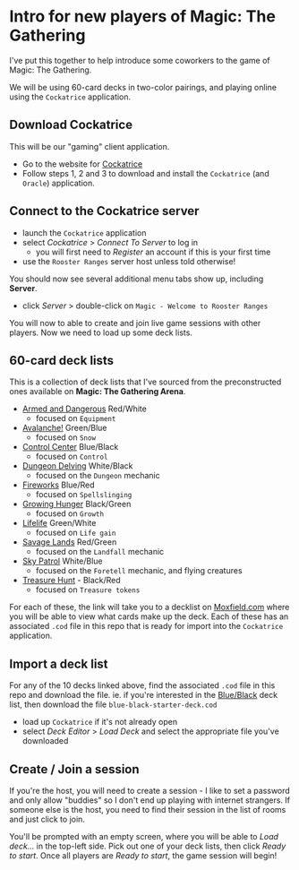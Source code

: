 # Intro for new players of Magic: The Gathering

I've put this together to help introduce some coworkers to the game of Magic: The Gathering.

We will be using 60-card decks in two-color pairings, and playing online using the `Cockatrice` application.

## Download Cockatrice

This will be our "gaming" client application.

- Go to the website for [Cockatrice](https://cockatrice.github.io/)
- Follow steps 1, 2 and 3 to download and install the `Cockatrice` (and `Oracle`) application.

## Connect to the Cockatrice server
- launch the `Cockatrice` application
- select *Cockatrice* > *Connect To Server* to log in
  - you will first need to *Register* an account if this is your first time
- use the `Rooster Ranges` server host unless told otherwise!

You should now see several additional menu tabs show up, including **Server**.
- click *Server* > double-click on `Magic - Welcome to Rooster Ranges`

You will now to able to create and join live game sessions with other players.
Now we need to load up some deck lists.

## 60-card deck lists

This is a collection of deck lists that I've sourced from the preconstructed ones available on **Magic: The Gathering Arena**.

- [Armed and Dangerous](https://www.moxfield.com/decks/sJaryBHz6kWkFVlvC3jmuA) Red/White
  - focused on `Equipment`
- [Avalanche!](https://www.moxfield.com/decks/JpHuMD0ovUymGfyIgPT1aA) Green/Blue
  - focused on `Snow`
- [Control Center](https://www.moxfield.com/decks/IgQ4WrG5P0KddVdiEmbsyg) Blue/Black
  - focused on `Control`
- [Dungeon Delving](https://www.moxfield.com/decks/6QtrFtxYa0CCMXLXSmGf1w) White/Black
  - focused on the `Dungeon` mechanic
- [Fireworks](https://www.moxfield.com/decks/aJseVb9whEeOgoynVV9WCA) Blue/Red
  - focused on `Spellslinging`
- [Growing Hunger](https://www.moxfield.com/decks/5ti5nH0Il0GHyXA8bTLw_Q) Black/Green
  - focused on `Growth`
- [Lifelife](https://www.moxfield.com/decks/PmUJpCDgUEaD7tnpeWX9rQ) Green/White
  - focused on `Life gain`
- [Savage Lands](https://www.moxfield.com/decks/Wt2XjG2POEWheHnrwYAJEQ) Red/Green
  - focused on the `Landfall` mechanic
- [Sky Patrol](https://www.moxfield.com/decks/GZj0eXy5WkmLs2bt2NUHlg) White/Blue
  - focused on the `Foretell` mechanic, and flying creatures
- [Treasure Hunt](https://www.moxfield.com/decks/cbrlCRjHkkGjz3wSZIZlmg) - Black/Red
  - focused on `Treasure tokens`

For each of these, the link will take you to a decklist on [Moxfield.com](https://moxfield.com/) where you will be able to view what cards make up the deck.
Each of these has an associated `.cod` file in this repo that is ready for import into the `Cockatrice` application.

## Import a deck list

For any of the 10 decks linked above, find the associated `.cod` file in this repo and download the file.
ie. if you're interested in the [Blue/Black](https://scryfall.com/@whiskywizard/decks/8834b335-b849-412e-849b-3ebdb060785b?as=visual&with=usd) deck list, then download the file `blue-black-starter-deck.cod`

- load up `Cockatrice` if it's not already open
- select *Deck Editor* > *Load Deck* and select the appropriate file you've downloaded

## Create / Join a session

If you're the host, you will need to create a session - I like to set a password and only allow "buddies" so I don't end up playing with internet strangers.
If someone else is the host, you need to find their session in the list of rooms and just click to join.

You'll be prompted with an empty screen, where you will be able to *Load deck...* in the top-left side.
Pick out one of your deck lists, then click *Ready to start*.
Once all players are *Ready to start*, the game session will begin!
